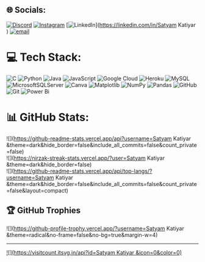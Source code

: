 
## 🌐 Socials:
[![Discord](https://img.shields.io/badge/Discord-%237289DA.svg?logo=discord&logoColor=white)](https://discord.gg/ihack_2398) [![Instagram](https://img.shields.io/badge/Instagram-%23E4405F.svg?logo=Instagram&logoColor=white)](https://instagram.com/i_satyam0107) [![LinkedIn](https://img.shields.io/badge/LinkedIn-%230077B5.svg?logo=linkedin&logoColor=white)](https://linkedin.com/in/Satyam Katiyar ) [![email](https://img.shields.io/badge/Email-D14836?logo=gmail&logoColor=white)](mailto:katiyarsatyam75@gmail.com) 

# 💻 Tech Stack:
![C](https://img.shields.io/badge/c-%2300599C.svg?style=for-the-badge&logo=c&logoColor=white) ![Python](https://img.shields.io/badge/python-3670A0?style=for-the-badge&logo=python&logoColor=ffdd54) ![Java](https://img.shields.io/badge/java-%23ED8B00.svg?style=for-the-badge&logo=openjdk&logoColor=white) ![JavaScript](https://img.shields.io/badge/javascript-%23323330.svg?style=for-the-badge&logo=javascript&logoColor=%23F7DF1E) ![Google Cloud](https://img.shields.io/badge/GoogleCloud-%234285F4.svg?style=for-the-badge&logo=google-cloud&logoColor=white) ![Heroku](https://img.shields.io/badge/heroku-%23430098.svg?style=for-the-badge&logo=heroku&logoColor=white) ![MySQL](https://img.shields.io/badge/mysql-4479A1.svg?style=for-the-badge&logo=mysql&logoColor=white) ![MicrosoftSQLServer](https://img.shields.io/badge/Microsoft%20SQL%20Server-CC2927?style=for-the-badge&logo=microsoft%20sql%20server&logoColor=white) ![Canva](https://img.shields.io/badge/Canva-%2300C4CC.svg?style=for-the-badge&logo=Canva&logoColor=white) ![Matplotlib](https://img.shields.io/badge/Matplotlib-%23ffffff.svg?style=for-the-badge&logo=Matplotlib&logoColor=black) ![NumPy](https://img.shields.io/badge/numpy-%23013243.svg?style=for-the-badge&logo=numpy&logoColor=white) ![Pandas](https://img.shields.io/badge/pandas-%23150458.svg?style=for-the-badge&logo=pandas&logoColor=white) ![GitHub](https://img.shields.io/badge/github-%23121011.svg?style=for-the-badge&logo=github&logoColor=white) ![Git](https://img.shields.io/badge/git-%23F05033.svg?style=for-the-badge&logo=git&logoColor=white) ![Power Bi](https://img.shields.io/badge/power_bi-F2C811?style=for-the-badge&logo=powerbi&logoColor=black)
# 📊 GitHub Stats:
![](https://github-readme-stats.vercel.app/api?username=Satyam Katiyar &theme=dark&hide_border=false&include_all_commits=false&count_private=false)<br/>
![](https://nirzak-streak-stats.vercel.app/?user=Satyam Katiyar &theme=dark&hide_border=false)<br/>
![](https://github-readme-stats.vercel.app/api/top-langs/?username=Satyam Katiyar &theme=dark&hide_border=false&include_all_commits=false&count_private=false&layout=compact)

## 🏆 GitHub Trophies
![](https://github-profile-trophy.vercel.app/?username=Satyam Katiyar &theme=radical&no-frame=false&no-bg=true&margin-w=4)

---
[![](https://visitcount.itsvg.in/api?id=Satyam Katiyar &icon=0&color=0)](https://visitcount.itsvg.in)

<!-- Proudly created with GPRM ( https://gprm.itsvg.in ) -->
